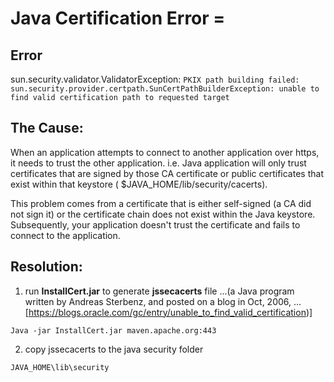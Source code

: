 
# Java Certification Error =

## Error
sun.security.validator.ValidatorException: `PKIX path building failed: sun.security.provider.certpath.SunCertPathBuilderException: unable to find valid certification path to requested target`

## The Cause:
When an application attempts to connect to another application over https, it needs to trust the other application. i.e. Java application will only trust certificates that are signed by those CA certificate or public certificates that exist within that keystore ( $JAVA_HOME/lib/security/cacerts). 

This problem comes from a certificate that is either self-signed (a CA did not sign it) or the certificate chain does not exist within the Java keystore. Subsequently, your application doesn't trust the certificate and fails to connect to the application.


## Resolution:

1. run **InstallCert.jar** to generate **jssecacerts** file
...(a Java program written by Andreas Sterbenz, and posted on a blog in Oct, 2006, 
...[https://blogs.oracle.com/gc/entry/unable_to_find_valid_certification)]

`Java -jar InstallCert.jar maven.apache.org:443`

2. copy jssecacerts to the java security folder

`JAVA_HOME\lib\security`

